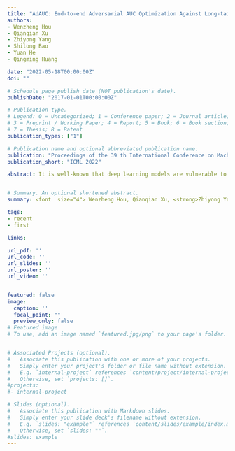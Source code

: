 ```yaml
---
title: "AdAUC: End-to-end Adversarial AUC Optimization Against Long-tail Problems"
authors:
- Wenzheng Hou
- Qianqian Xu
- Zhiyong Yang
- Shilong Bao
- Yuan He
- Qingming Huang

date: "2022-05-18T00:00:00Z"
doi: ""

# Schedule page publish date (NOT publication's date).
publishDate: "2017-01-01T00:00:00Z"

# Publication type.
# Legend: 0 = Uncategorized; 1 = Conference paper; 2 = Journal article;
# 3 = Preprint / Working Paper; 4 = Report; 5 = Book; 6 = Book section;
# 7 = Thesis; 8 = Patent
publication_types: ["1"]

# Publication name and optional abbreviated publication name.
publication: "Proceedings of the 39 th International Conference on Machine Learning, PMLR 139, 2022."
publication_short: "ICML 2022"

abstract: It is well-known that deep learning models are vulnerable to adversarial examples.  Existing studies of adversarial training have made great progress against this challenge. As a typical trait, they often assume that the class distribution is overall balanced. However, long-tailed datasets are ubiquitous in a wide spectrum of applications, where the amount of head class instances is significantly larger than the tail classes. Under such a scenario, AUC is a much more reasonable metric than accuracy since it is insensitive toward class distribution. Motivated by this, we present an early trial to explore adversarial training methods to optimize AUC. The main challenge lies in that the positive and negative examples are tightly coupled in the objective function. As a direct result, one cannot generate adversarial examples without a full scan of the dataset. To address this issue, based on a concavity regularization scheme, we reformulate the AUC optimization problem as a saddle point problem, where the objective becomes an instance-wise function. This leads to an end-to-end training protocol. Furthermore, we provide a convergence guarantee of the proposed training algorithm. Our analysis differs from the existing studies since the algorithm is asked to generate adversarial examples by calculating the gradient of a min-max problem. Finally, the extensive experimental results show the performance and robustness of our algorithm in three long-tail datasets.


# Summary. An optional shortened abstract.
summary: <font  size="4"> Wenzheng Hou, Qianqian Xu, <strong>Zhiyong Yang</strong>, Shilong Bao, Yuan He, Qingming Huang. <font color='red'>ICML 2022</font> <font color='blue'></font>  </font>

tags:
- recent
- first

links:

url_pdf: '' 
url_code: ''
url_slides: ''
url_poster: ''
url_video: ''


featured: false
image:
  caption: ''
  focal_point: ""
  preview_only: false
# Featured image
# To use, add an image named `featured.jpg/png` to your page's folder. 


# Associated Projects (optional).
#   Associate this publication with one or more of your projects.
#   Simply enter your project's folder or file name without extension.
#   E.g. `internal-project` references `content/project/internal-project/index.md`.
#   Otherwise, set `projects: []`.
#projects:
#- internal-project

# Slides (optional).
#   Associate this publication with Markdown slides.
#   Simply enter your slide deck's filename without extension.
#   E.g. `slides: "example"` references `content/slides/example/index.md`.
#   Otherwise, set `slides: ""`.
#slides: example
---
```



